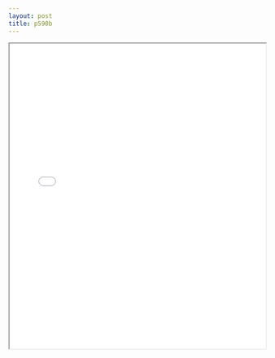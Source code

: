 ```yaml
---
layout: post
title: p590b
---
```


<div class="pdf-container">
<iframe src="/ea/assets/pdfs/pubs.n.ins/p590b.pdf" height="600" width="100%" allowFullScreen="true"></iframe>
</div>

